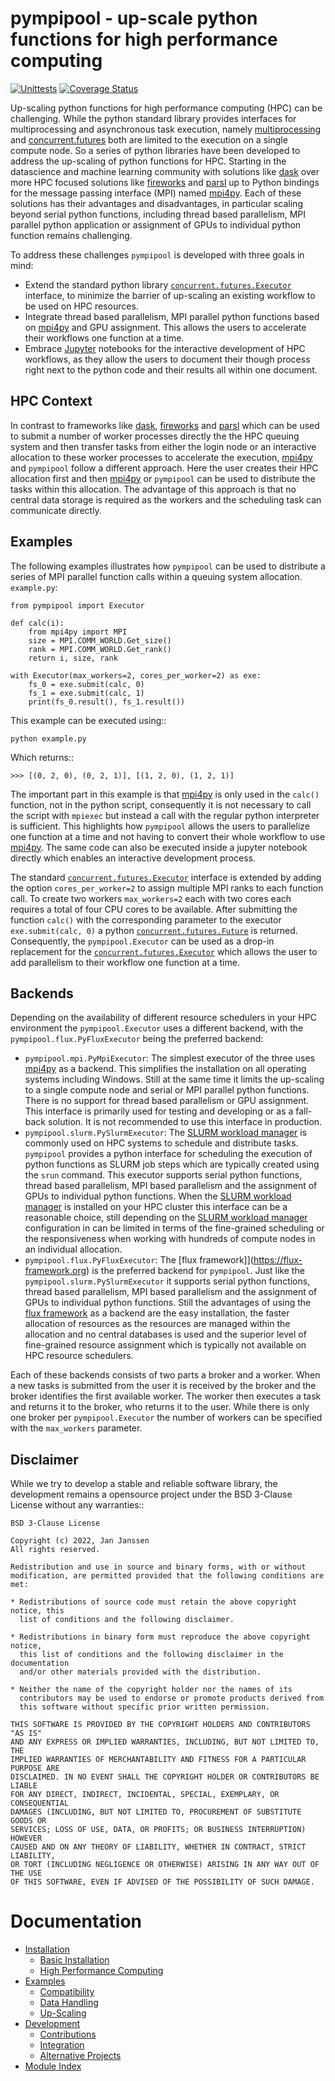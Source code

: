 # pympipool - up-scale python functions for high performance computing
[![Unittests](https://github.com/pyiron/pympipool/actions/workflows/unittest-openmpi.yml/badge.svg)](https://github.com/pyiron/pympipool/actions/workflows/unittest-openmpi.yml)
[![Coverage Status](https://coveralls.io/repos/github/pyiron/pympipool/badge.svg?branch=main)](https://coveralls.io/github/pyiron/pympipool?branch=main)

Up-scaling python functions for high performance computing (HPC) can be challenging. While the python standard library
provides interfaces for multiprocessing and asynchronous task execution, namely
[multiprocessing](https://docs.python.org/3/library/multiprocessing.html) and
[concurrent.futures](https://docs.python.org/3/library/concurrent.futures.html#module-concurrent.futures) both are
limited to the execution on a single compute node. So a series of python libraries have been developed to address the
up-scaling of python functions for HPC. Starting in the datascience and machine learning community with solutions
like [dask](https://www.dask.org) over more HPC focused solutions like
[fireworks](https://materialsproject.github.io/fireworks/) and [parsl](http://parsl-project.org) up to Python
bindings for the message passing interface (MPI) named [mpi4py](https://mpi4py.readthedocs.io). Each of these
solutions has their advantages and disadvantages, in particular scaling beyond serial python functions, including thread
based parallelism, MPI parallel python application or assignment of GPUs to individual python function remains
challenging.

To address these challenges `pympipool` is developed with three goals in mind:

* Extend the standard python library [`concurrent.futures.Executor`](https://docs.python.org/3/library/concurrent.futures.html#module-concurrent.futures) 
  interface, to minimize the barrier of up-scaling an existing workflow to be used on HPC resources.
* Integrate thread based parallelism, MPI parallel python functions based on [mpi4py](https://mpi4py.readthedocs.io) and 
  GPU assignment. This allows the users to accelerate their workflows one function at a time.
* Embrace [Jupyter](https://jupyter.org) notebooks for the interactive development of HPC workflows, as they allow the 
  users to document their though process right next to the python code and their results all within one document.

## HPC Context
In contrast to frameworks like [dask](https://www.dask.org), [fireworks](https://materialsproject.github.io/fireworks/)
and [parsl](http://parsl-project.org) which can be used to submit a number of worker processes directly the the HPC
queuing system and then transfer tasks from either the login node or an interactive allocation to these worker processes
to accelerate the execution, [mpi4py](https://mpi4py.readthedocs.io) and `pympipool` follow a different
approach. Here the user creates their HPC allocation first and then [mpi4py](https://mpi4py.readthedocs.io) or
`pympipool` can be used to distribute the tasks within this allocation. The advantage of this approach is that
no central data storage is required as the workers and the scheduling task can communicate directly.

## Examples
The following examples illustrates how `pympipool` can be used to distribute a series of MPI parallel function calls 
within a queuing system allocation. `example.py`:
```
from pympipool import Executor

def calc(i):
    from mpi4py import MPI
    size = MPI.COMM_WORLD.Get_size()
    rank = MPI.COMM_WORLD.Get_rank()
    return i, size, rank

with Executor(max_workers=2, cores_per_worker=2) as exe:
    fs_0 = exe.submit(calc, 0)
    fs_1 = exe.submit(calc, 1)
    print(fs_0.result(), fs_1.result())
```
This example can be executed using::
```
python example.py
```
Which returns::
```
>>> [(0, 2, 0), (0, 2, 1)], [(1, 2, 0), (1, 2, 1)]
```
The important part in this example is that [mpi4py](https://mpi4py.readthedocs.io) is only used in the `calc()`
function, not in the python script, consequently it is not necessary to call the script with `mpiexec` but instead
a call with the regular python interpreter is sufficient. This highlights how `pympipool` allows the users to
parallelize one function at a time and not having to convert their whole workflow to use [mpi4py](https://mpi4py.readthedocs.io).
The same code can also be executed inside a jupyter notebook directly which enables an interactive development process.

The standard [`concurrent.futures.Executor`](https://docs.python.org/3/library/concurrent.futures.html#module-concurrent.futures)
interface is extended by adding the option `cores_per_worker=2` to assign multiple MPI ranks to each function call.
To create two workers `max_workers=2` each with two cores each requires a total of four CPU cores to be available.
After submitting the function `calc()` with the corresponding parameter to the executor `exe.submit(calc, 0)`
a python [`concurrent.futures.Future`](https://docs.python.org/3/library/concurrent.futures.html#future-objects) is
returned. Consequently, the `pympipool.Executor` can be used as a drop-in replacement for the
[`concurrent.futures.Executor`](https://docs.python.org/3/library/concurrent.futures.html#module-concurrent.futures)
which allows the user to add parallelism to their workflow one function at a time.

## Backends
Depending on the availability of different resource schedulers in your HPC environment the `pympipool.Executor`
uses a different backend, with the `pympipool.flux.PyFluxExecutor` being the preferred backend:

* `pympipool.mpi.PyMpiExecutor`: The simplest executor of the three uses [mpi4py](https://mpi4py.readthedocs.io) as a 
  backend. This simplifies the installation on all operating systems including Windows. Still at the same time it limits 
  the up-scaling to a single compute node and serial or MPI parallel python functions. There is no support for thread 
  based parallelism or GPU assignment. This interface is primarily used for testing and developing or as a fall-back 
  solution. It is not recommended to use this interface in production.
* `pympipool.slurm.PySlurmExecutor`: The [SLURM workload manager](https://www.schedmd.com) is commonly used on HPC 
  systems to schedule and distribute tasks. `pympipool` provides a python interface for scheduling the execution of 
  python functions as SLURM job steps which are typically created using the `srun` command. This executor supports 
  serial python functions, thread based parallelism, MPI based parallelism and the assignment of GPUs to individual 
  python functions. When the [SLURM workload manager](https://www.schedmd.com) is installed on your HPC cluster this 
  interface can be a reasonable choice, still depending on the [SLURM workload manager](https://www.schedmd.com) 
  configuration in can be limited in terms of the fine-grained scheduling or the responsiveness when working with 
  hundreds of compute nodes in an individual allocation.
* `pympipool.flux.PyFluxExecutor`: The [flux framework]](https://flux-framework.org) is the preferred backend for 
  `pympipool`. Just like the `pympipool.slurm.PySlurmExecutor` it supports serial python functions, thread based 
  parallelism, MPI based parallelism and the assignment of GPUs to individual python functions. Still the advantages of 
  using the [flux framework](https://flux-framework.org) as a backend are the easy installation, the faster allocation 
  of resources as the resources are managed within the allocation and no central databases is used and the superior 
  level of fine-grained resource assignment which is typically not available on HPC resource schedulers.

Each of these backends consists of two parts a broker and a worker. When a new tasks is submitted from the user it is
received by the broker and the broker identifies the first available worker. The worker then executes a task and returns
it to the broker, who returns it to the user. While there is only one broker per `pympipool.Executor` the number
of workers can be specified with the `max_workers` parameter.

## Disclaimer
While we try to develop a stable and reliable software library, the development remains a opensource project under the
BSD 3-Clause License without any warranties::
```
BSD 3-Clause License

Copyright (c) 2022, Jan Janssen
All rights reserved.

Redistribution and use in source and binary forms, with or without
modification, are permitted provided that the following conditions are met:

* Redistributions of source code must retain the above copyright notice, this
  list of conditions and the following disclaimer.

* Redistributions in binary form must reproduce the above copyright notice,
  this list of conditions and the following disclaimer in the documentation
  and/or other materials provided with the distribution.

* Neither the name of the copyright holder nor the names of its
  contributors may be used to endorse or promote products derived from
  this software without specific prior written permission.

THIS SOFTWARE IS PROVIDED BY THE COPYRIGHT HOLDERS AND CONTRIBUTORS "AS IS"
AND ANY EXPRESS OR IMPLIED WARRANTIES, INCLUDING, BUT NOT LIMITED TO, THE
IMPLIED WARRANTIES OF MERCHANTABILITY AND FITNESS FOR A PARTICULAR PURPOSE ARE
DISCLAIMED. IN NO EVENT SHALL THE COPYRIGHT HOLDER OR CONTRIBUTORS BE LIABLE
FOR ANY DIRECT, INDIRECT, INCIDENTAL, SPECIAL, EXEMPLARY, OR CONSEQUENTIAL
DAMAGES (INCLUDING, BUT NOT LIMITED TO, PROCUREMENT OF SUBSTITUTE GOODS OR
SERVICES; LOSS OF USE, DATA, OR PROFITS; OR BUSINESS INTERRUPTION) HOWEVER
CAUSED AND ON ANY THEORY OF LIABILITY, WHETHER IN CONTRACT, STRICT LIABILITY,
OR TORT (INCLUDING NEGLIGENCE OR OTHERWISE) ARISING IN ANY WAY OUT OF THE USE
OF THIS SOFTWARE, EVEN IF ADVISED OF THE POSSIBILITY OF SUCH DAMAGE.
```

# Documentation
* [Installation](https://pympipool.readthedocs.io/en/latest/installation.html)
  * [Basic Installation](https://pympipool.readthedocs.io/en/latest/installation.html#basic-installation)
  * [High Performance Computing](https://pympipool.readthedocs.io/en/latest/installation.html#high-performance-computing)
* [Examples](https://pympipool.readthedocs.io/en/latest/examples.html)
  * [Compatibility](https://pympipool.readthedocs.io/en/latest/examples.html#compatibility)
  * [Data Handling](https://pympipool.readthedocs.io/en/latest/examples.html#data-handling)
  * [Up-Scaling](https://pympipool.readthedocs.io/en/latest/examples.html#up-scaling)
* [Development](https://pympipool.readthedocs.io/en/latest/development.html)
  * [Contributions](https://pympipool.readthedocs.io/en/latest/development.html#contributions)
  * [Integration](https://pympipool.readthedocs.io/en/latest/development.html#integration)
  * [Alternative Projects](https://pympipool.readthedocs.io/en/latest/development.html#alternative-projects)
* [Module Index](https://pympipool.readthedocs.io/en/latest/py-modindex.html)